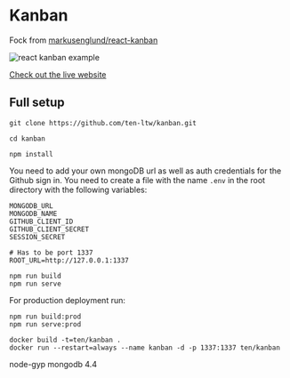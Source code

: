 # Kanban

Fock from [markusenglund/react-kanban](https://github.com/markusenglund/react-kanban)

![react kanban example](https://github.com/yogaboll/react-kanban/blob/master/example.gif?raw=true)

[Check out the live website](https://www.reactkanban.com)

## Full setup

```shell
git clone https://github.com/ten-ltw/kanban.git

cd kanban

npm install
```

You need to add your own mongoDB url as well as auth credentials for the Github sign in. You need to create a file with the name `.env` in the root directory with the following variables:

```
MONGODB_URL
MONGODB_NAME
GITHUB_CLIENT_ID
GITHUB_CLIENT_SECRET
SESSION_SECRET

# Has to be port 1337
ROOT_URL=http://127.0.0.1:1337
```

```shell
npm run build
npm run serve
```

For production deployment run:

```shell
npm run build:prod
npm run serve:prod
```


```
docker build -t=ten/kanban .
docker run --restart=always --name kanban -d -p 1337:1337 ten/kanban
```

node-gyp
mongodb 4.4
